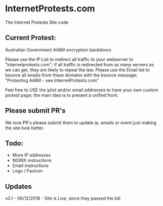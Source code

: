 # InternetProtests.com
The Internet Protests Site code

## Current Protest:
Australian Government AABill encryption backdoors

Please use the IP List to redirect all traffic to your webserver to "internetprotests.com"; if all traffic is redirected from as many servers as we can get, they are likely to repeal the law.
Please use the Email list to bounce all emails from these domains with the bounce message; "Protesting AABill - see InternetProtests.com"

Feel free to USE the iplist and/or email addresses to have your own custom protest page; the main idea is to present a unified front.

## Please submit PR's 
We love PR's please submit them to update ip, emails or event just making the site look better.

## Todo:
- More IP addresses
- NGINX instructions
- Email instructions
- Logo / Favicon

## Updates
v0.1 - 06/12/2018 - Site is Live, since they passed the bill
   
